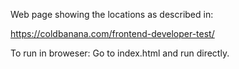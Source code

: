 Web page showing the locations as described in:

https://coldbanana.com/frontend-developer-test/

To run in broweser:
Go to index.html and run directly.
